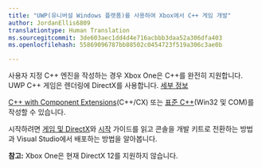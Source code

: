 ```yaml
---
title: "UWP(유니버설 Windows 플랫폼)를 사용하여 Xbox에서 C++ 게임 개발"
author: JordanEllis6809
translationtype: Human Translation
ms.sourcegitcommit: 3de603aec1dd4d4e716acbbb3daa52a306dfa403
ms.openlocfilehash: 55869096787bb88502c0454723f519a306c3ae0b

---
```


사용자 지정 C++ 엔진을 작성하는 경우 Xbox One은 C++를 완전히 지원합니다. UWP C++ 게임은 렌더링에 DirectX를 사용합니다. [세부 정보](https://msdn.microsoft.com/library/windows/desktop/ee663274(v=vs.85).aspx)

[C++ with Component Extensions](https://msdn.microsoft.com/library/windows/apps/hh699871.aspx)(C++/CX) 또는 [표준 C++](https://msdn.microsoft.com/library/windows/apps/mt592904.aspx)(Win32 및 COM)를 작성할 수 있습니다.

시작하려면 [게임 및 DirectX](https://msdn.microsoft.com/windows/uwp/gaming/index)와 [시작](https://msdn.microsoft.com/windows/uwp/xbox-apps/index) 가이드를 읽고 콘솔을 개발 키트로 전환하는 방법과 Visual Studio에서 배포하는 방법을 알아봅니다.

**참고:** Xbox One은 현재 DirectX 12를 지원하지 않습니다.




<!--HONumber=Jul16_HO2-->


